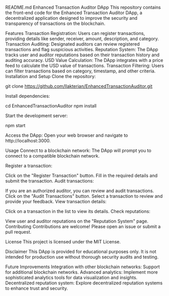 README.md
Enhanced Transaction Auditor DApp
This repository contains the front-end code for the Enhanced Transaction Auditor DApp, a decentralized application designed to improve the security and transparency of transactions on the blockchain.

Features
Transaction Registration: Users can register transactions, providing details like sender, receiver, amount, description, and category.
Transaction Auditing: Designated auditors can review registered transactions and flag suspicious activities.
Reputation System: The DApp tracks user and auditor reputations based on their transaction history and auditing accuracy.
USD Value Calculation: The DApp integrates with a price feed to calculate the USD value of transactions.
Transaction Filtering: Users can filter transactions based on category, timestamp, and other criteria.
Installation and Setup
Clone the repository:

git clone https://github.com/llakterian/EnhancedTransactionAuditor.git



Install dependencies:

cd EnhancedTransactionAuditor
npm install



Start the development server:

npm start



Access the DApp: Open your web browser and navigate to http://localhost:3000.

Usage
Connect to a blockchain network: The DApp will prompt you to connect to a compatible blockchain network.

Register a transaction:

Click on the "Register Transaction" button.
Fill in the required details and submit the transaction.
Audit transactions:

If you are an authorized auditor, you can review and audit transactions.
Click on the "Audit Transactions" button.
Select a transaction to review and provide your feedback.
View transaction details:

Click on a transaction in the list to view its details.
Check reputations:

View user and auditor reputations on the "Reputation System" page.
Contributing
Contributions are welcome! Please open an issue or submit a pull request.

License
This project is licensed under the MIT License.

Disclaimer
This DApp is provided for educational purposes only. It is not intended for production use without thorough security audits and testing.

Future Improvements
Integration with other blockchain networks: Support for additional blockchain networks.
Advanced analytics: Implement more sophisticated analytics tools for data visualization and insights.
Decentralized reputation system: Explore decentralized reputation systems to enhance trust and security.